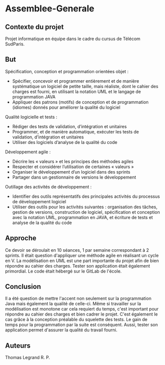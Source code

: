# Assemblee-Generale

## Contexte du projet
Projet informatique en équipe dans le cadre du cursus de Télécom SudParis.

## But
Spécification, conception et programmation orientées objet :
- Spécifier, concevoir et programmer entièrement et de manière systématique un logiciel de petite taille, mais réaliste, dont le cahier des charges est fourni, en utilisant la notation UML et le langage de programmation JAVA
- Appliquer des patrons (motifs) de conception et de programmation (idiomes) donnés pour améliorer la qualité du logiciel

Qualité logicielle et tests :
- Rédiger des tests de validation, d’intégration et unitaires
- Programmer, et de manière automatique, exécuter les tests de validation, d’intégration et unitaires
- Utiliser des logiciels d’analyse de la qualité du code

Développement agile :
- Décrire les « valeurs » et les principes des méthodes agiles
- Respecter et considérer l’utilisation de certaines « valeurs »
- Organiser le développement d’un logiciel dans des sprints
- Partager dans un gestionnaire de versions le développement

Outillage des activités de développement :
- Identifier des outils représentatifs des principales activités du processus de développement logiciel
- Utiliser des outils pour les activités suivantes : organisation des tâches, gestion de versions, construction de logiciel, spécification et conception avec la notation UML, programmation en JAVA, et écriture de tests et analyse de la qualité du code

## Approche
Ce devoir se déroulait en 10 séances, 1 par semaine correspondant à 2 sprints.
Il était question d'appliquer une méthode agile en réalisant un cycle en V.
La modélisation en UML est une part importante du projet afin de bien répondre au cahier des charges.
Tester son application était également primordial.
Le code était hébergé sur le GitLab de l'école.

## Conclusion
Il a été question de mettre l'accent non seulement sur la programmation Java mais également la qualité de celle-ci.
Même si travailler sur la modélisation est monotone car cela requiert du temps, c'est important pour répondre au cahier des charges et bien cadrer le projet.
C'est également le cas grâce à la conception préalable du squelette des tests.
Le gain de temps pour la programmation par la suite est conséquent. 
Aussi, tester son application permet d'assurer la qualité du travail fourni.

## Auteurs
Thomas Legrand
R. P.
